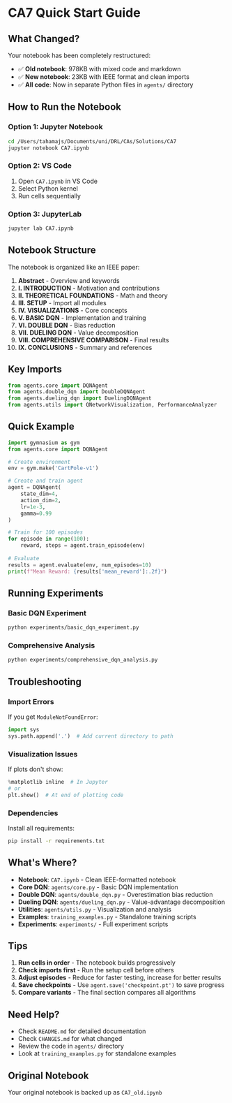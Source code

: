 # CA7 Quick Start Guide

## What Changed?

Your notebook has been completely restructured:
- ✅ **Old notebook**: 978KB with mixed code and markdown
- ✅ **New notebook**: 23KB with IEEE format and clean imports
- ✅ **All code**: Now in separate Python files in `agents/` directory

## How to Run the Notebook

### Option 1: Jupyter Notebook
```bash
cd /Users/tahamajs/Documents/uni/DRL/CAs/Solutions/CA7
jupyter notebook CA7.ipynb
```

### Option 2: VS Code
1. Open `CA7.ipynb` in VS Code
2. Select Python kernel
3. Run cells sequentially

### Option 3: JupyterLab
```bash
jupyter lab CA7.ipynb
```

## Notebook Structure

The notebook is organized like an IEEE paper:

1. **Abstract** - Overview and keywords
2. **I. INTRODUCTION** - Motivation and contributions
3. **II. THEORETICAL FOUNDATIONS** - Math and theory
4. **III. SETUP** - Import all modules
5. **IV. VISUALIZATIONS** - Core concepts
6. **V. BASIC DQN** - Implementation and training
7. **VI. DOUBLE DQN** - Bias reduction
8. **VII. DUELING DQN** - Value decomposition
9. **VIII. COMPREHENSIVE COMPARISON** - Final results
10. **IX. CONCLUSIONS** - Summary and references

## Key Imports

```python
from agents.core import DQNAgent
from agents.double_dqn import DoubleDQNAgent
from agents.dueling_dqn import DuelingDQNAgent
from agents.utils import QNetworkVisualization, PerformanceAnalyzer
```

## Quick Example

```python
import gymnasium as gym
from agents.core import DQNAgent

# Create environment
env = gym.make('CartPole-v1')

# Create and train agent
agent = DQNAgent(
    state_dim=4,
    action_dim=2,
    lr=1e-3,
    gamma=0.99
)

# Train for 100 episodes
for episode in range(100):
    reward, steps = agent.train_episode(env)
    
# Evaluate
results = agent.evaluate(env, num_episodes=10)
print(f"Mean Reward: {results['mean_reward']:.2f}")
```

## Running Experiments

### Basic DQN Experiment
```bash
python experiments/basic_dqn_experiment.py
```

### Comprehensive Analysis
```bash
python experiments/comprehensive_dqn_analysis.py
```

## Troubleshooting

### Import Errors
If you get `ModuleNotFoundError`:
```python
import sys
sys.path.append('.')  # Add current directory to path
```

### Visualization Issues
If plots don't show:
```python
%matplotlib inline  # In Jupyter
# or
plt.show()  # At end of plotting code
```

### Dependencies
Install all requirements:
```bash
pip install -r requirements.txt
```

## What's Where?

- **Notebook**: `CA7.ipynb` - Clean IEEE-formatted notebook
- **Core DQN**: `agents/core.py` - Basic DQN implementation
- **Double DQN**: `agents/double_dqn.py` - Overestimation bias reduction
- **Dueling DQN**: `agents/dueling_dqn.py` - Value-advantage decomposition
- **Utilities**: `agents/utils.py` - Visualization and analysis
- **Examples**: `training_examples.py` - Standalone training scripts
- **Experiments**: `experiments/` - Full experiment scripts

## Tips

1. **Run cells in order** - The notebook builds progressively
2. **Check imports first** - Run the setup cell before others
3. **Adjust episodes** - Reduce for faster testing, increase for better results
4. **Save checkpoints** - Use `agent.save('checkpoint.pt')` to save progress
5. **Compare variants** - The final section compares all algorithms

## Need Help?

- Check `README.md` for detailed documentation
- Check `CHANGES.md` for what changed
- Review the code in `agents/` directory
- Look at `training_examples.py` for standalone examples

## Original Notebook

Your original notebook is backed up as `CA7_old.ipynb`
